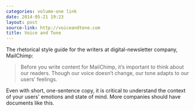 ```yaml
---
categories: volume-one link
date: 2014-05-21 19:23
layout: post
source-link: http://voiceandtone.com
title: Voice and Tone
---
```

The rhetorical style guide for the writers at digital-newsletter company, MailChimp: 

> Before you write content for MailChimp, it’s important to think about our readers. Though our voice doesn’t change, our tone adapts to our users’ feelings.

Even with short, one-sentence copy, it is critical to understand the context of your users' emotions and state of mind. More companies should have documents like this. 